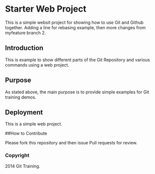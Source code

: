 # Starter Web Project

This is a simple websit project for showing 
how to use Git and Github together. Adding a line for rebasing example, then more changes from myfeature branch 2.

## Introduction

This is example to show different parts of the Git
Repository and various commands using a web project.

## Purpose

As stated above, the main purpose is to provide simple
examples for Git training demos.

## Deployment

This is a simple web project.

##How to Contribute

Please fork this repository and then issue Pull requests for review.

### Copyright

2014 Git Training.